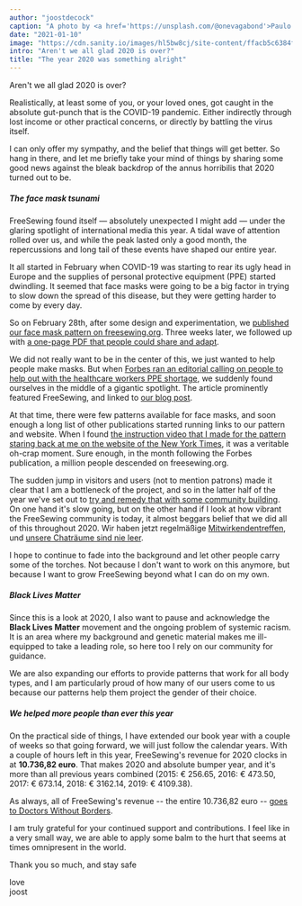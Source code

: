 ```yaml
---
author: "joostdecock"
caption: "A photo by <a href='https://unsplash.com/@onevagabond'>Paulo Silva</a> shows an empty Times Square in New York during the COVID pandemic"
date: "2021-01-10"
image: "https://cdn.sanity.io/images/hl5bw8cj/site-content/ffacb5c6384f250ad7cd3cb50b5ed4fdeff33ae6-1920x1280.jpg"
intro: "Aren't we all glad 2020 is over?"
title: "The year 2020 was something alright"
---
```





Aren't we all glad 2020 is over?

Realistically, at least some of you, or your loved ones, got caught in the absolute gut-punch that is the COVID-19 pandemic. Either indirectly through lost income or other practical concerns, or directly by battling the virus itself.

I can only offer my sympathy, and the belief that things will get better. So hang in there, and let me briefly take your mind of things by sharing some good news against the bleak backdrop of the annus horribilis that 2020 turned out to be.

##### The face mask tsunami

FreeSewing found itself — absolutely unexpected I might add — under the glaring spotlight of international media this year. A tidal wave of attention rolled over us, and while the peak lasted only a good month, the repercussions and long tail of these events have shaped our entire year.

It all started in February when COVID-19 was starting to rear its ugly head in Europe and the supplies of personal protective equipment (PPE) started dwindling. It seemed that face masks were going to be a big factor in trying to slow down the spread of this disease, but they were getting harder to come by every day.

So on February 28th, after some design and experimentation, we [published our face mask pattern on freesewing.org](/blog/florence-face-mask/). Three weeks later, we followed up with [a one-page PDF that people could share and adapt](/blog/facemask-frenzy/).

We did not really want to be in the center of this, we just wanted to help people make masks. But when [Forbes ran an editorial calling on people to help out with the healthcare workers PPE shortage](https://www.forbes.com/sites/tjmccue/2020/03/20/calling-all-people-who-sew-and-make-you-can-help-solve-2020-n95-type-mask-shortage/), we suddenly found ourselves in the middle of a gigantic spotlight. The article prominently featured FreeSewing, and linked to [our blog post](/blog/facemask-frenzy).

At that time, there were few patterns available for face masks, and soon enough a long list of other publications started running links to our pattern and website. When I found [the instruction video that I made for the pattern staring back at me on the website of the New York Times](https://www.nytimes.com/2020/03/31/opinion/coronavirus-n95-mask.html), it was a veritable oh-crap moment. Sure enough, in the month following the Forbes publication, a million people descended on freesewing.org.

The sudden jump in visitors and users (not to mention patrons) made it clear that I am a bottleneck of the project, and so in the latter half of the year we've set out to [try and remedy that with some community building](/blog/a-call-for-help/). On one hand it's slow going, but on the other hand if I look at how vibrant the FreeSewing community is today, it almost beggars belief that we did all of this throughout 2020. Wir haben jetzt regelmäßige [Mitwirkendentreffen](/community/calls/), und [unsere Chaträume sind nie leer](https://discord.freesewing.org/).

I hope to continue to fade into the background and let other people carry some of the torches. Not because I don't want to work on this anymore, but because I want to grow FreeSewing beyond what I can do on my own.

##### Black Lives Matter
Since this is a look at 2020, I also want to pause and acknowledge the **Black Lives Matter** movement and the ongoing problem of systemic racism. It is an area where my background and genetic material makes me ill-equipped to take a leading role, so here too I rely on our community for guidance.

We are also expanding our efforts to provide patterns that work for all body types, and I am particularly proud of how many of our users come to us because our patterns help them project the gender of their choice.

##### We helped more people than ever this year
On the practical side of things, I have extended our book year with a couple of weeks so that going forward, we will just follow the calendar years. With a couple of hours left in this year, FreeSewing's revenue for 2020 clocks in at **10.736,82 euro**. That makes 2020 and absolute bumper year, and it's more than all previous years combined (2015: € 256.65, 2016: € 473.50, 2017: € 673.14, 2018: € 3162.14, 2019: € 4109.38).

As always, all of FreeSewing's revenue -- the entire 10.736,82 euro -- [goes to Doctors Without Borders](/docs/various/pledge/).

I am truly grateful for your continued support and contributions. I feel like in a very small way, we are able to apply some balm to the hurt that seems at times omnipresent in the world.

Thank you so much, and stay safe

love  
joost


